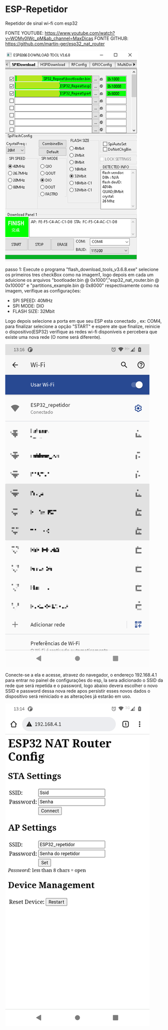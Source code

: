# ESP-Repetidor
Repetidor de sinal wi-fi com esp32


FONTE YOUTUBE: https://www.youtube.com/watch?v=WOMy0lWc_pM&ab_channel=MaxDicas
FONTE GITHUB: https://github.com/martin-ger/esp32_nat_router

![Alt text](./Configurações.png?raw=true "Configurações")

passo 1:
Execute o programa "flash_download_tools_v3.6.8.exe"
selecione os primeiros tres checkBox como na imagem1, logo depois em cada um aduicione os arquivos "bootloader.bin @ 0x1000","esp32_nat_router.bin @ 0x10000" e "partitions_example.bin @ 0x8000" respectivamente como na imagem, verifique as configurações:
- SPI SPEED: 40MHz
- SPI MODE: DIO
- FLASH SIZE: 32Mbit

Logo depois selecione a porta em que seu ESP esta conectado , ex: COM4, para finalizar selecione a opção "START" e espere ate que finalize, reinicie o dispositivo(ESP32) verifique as redes wi-fi disponíveis e percebera que existe uma nova rede (O nome será diferente).

![Alt text](./Wi-fi.png?raw=true "Configurações")

Conecte-se a ela e acesse, atravez do navegador, o endereço 192.168.4.1 para entrar no painel de configurações do esp, la sera adicionado o SSID da rede que será repetida e o password, logo abaixo devera escolher o novo SSID e password dessa nova rede apos persistir esses novos dados o dispositivo será reiniciado e as alterações já estarão em uso.

![Alt text](./Acesso.png?raw=true "Configurações")


